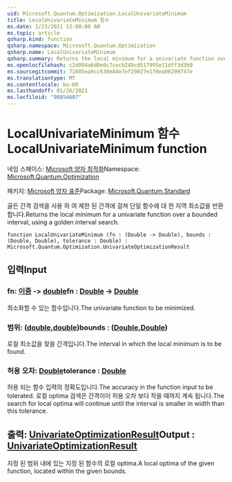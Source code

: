 ```yaml
---
uid: Microsoft.Quantum.Optimization.LocalUnivariateMinimum
title: LocalUnivariateMinimum 함수
ms.date: 1/23/2021 12:00:00 AM
ms.topic: article
qsharp.kind: function
qsharp.namespace: Microsoft.Quantum.Optimization
qsharp.name: LocalUnivariateMinimum
qsharp.summary: Returns the local minimum for a univariate function over a bounded interval, using a golden interval search.
ms.openlocfilehash: c2d094a6d0e0c7cecb249cd517995e11dff3d3b0
ms.sourcegitcommit: 71605ea9cc630e84e7ef29027e1f0ea06299747e
ms.translationtype: MT
ms.contentlocale: ko-KR
ms.lasthandoff: 01/26/2021
ms.locfileid: "98854607"
---
```

# <a name="localunivariateminimum-function"></a><span data-ttu-id="d6686-102">LocalUnivariateMinimum 함수</span><span class="sxs-lookup"><span data-stu-id="d6686-102">LocalUnivariateMinimum function</span></span>

<span data-ttu-id="d6686-103">네임 스페이스: [Microsoft 양자 최적화](xref:Microsoft.Quantum.Optimization)</span><span class="sxs-lookup"><span data-stu-id="d6686-103">Namespace: [Microsoft.Quantum.Optimization](xref:Microsoft.Quantum.Optimization)</span></span>

<span data-ttu-id="d6686-104">패키지: [Microsoft 양자 표준](https://nuget.org/packages/Microsoft.Quantum.Standard)</span><span class="sxs-lookup"><span data-stu-id="d6686-104">Package: [Microsoft.Quantum.Standard](https://nuget.org/packages/Microsoft.Quantum.Standard)</span></span>


<span data-ttu-id="d6686-105">골든 간격 검색을 사용 하 여 제한 된 간격에 걸쳐 단일 함수에 대 한 지역 최소값을 반환 합니다.</span><span class="sxs-lookup"><span data-stu-id="d6686-105">Returns the local minimum for a univariate function over a bounded interval, using a golden interval search.</span></span>

```qsharp
function LocalUnivariateMinimum (fn : (Double -> Double), bounds : (Double, Double), tolerance : Double) : Microsoft.Quantum.Optimization.UnivariateOptimizationResult
```


## <a name="input"></a><span data-ttu-id="d6686-106">입력</span><span class="sxs-lookup"><span data-stu-id="d6686-106">Input</span></span>

### <a name="fn--double---double"></a><span data-ttu-id="d6686-107">fn: [이중](xref:microsoft.quantum.lang-ref.double) -> [double](xref:microsoft.quantum.lang-ref.double)</span><span class="sxs-lookup"><span data-stu-id="d6686-107">fn : [Double](xref:microsoft.quantum.lang-ref.double) -> [Double](xref:microsoft.quantum.lang-ref.double)</span></span>

<span data-ttu-id="d6686-108">최소화할 수 있는 함수입니다.</span><span class="sxs-lookup"><span data-stu-id="d6686-108">The univariate function to be minimized.</span></span>


### <a name="bounds--doubledouble"></a><span data-ttu-id="d6686-109">범위: ([double](xref:microsoft.quantum.lang-ref.double),[double](xref:microsoft.quantum.lang-ref.double))</span><span class="sxs-lookup"><span data-stu-id="d6686-109">bounds : ([Double](xref:microsoft.quantum.lang-ref.double),[Double](xref:microsoft.quantum.lang-ref.double))</span></span>

<span data-ttu-id="d6686-110">로컬 최소값을 찾을 간격입니다.</span><span class="sxs-lookup"><span data-stu-id="d6686-110">The interval in which the local minimum is to be found.</span></span>


### <a name="tolerance--double"></a><span data-ttu-id="d6686-111">허용 오차: [Double](xref:microsoft.quantum.lang-ref.double)</span><span class="sxs-lookup"><span data-stu-id="d6686-111">tolerance : [Double](xref:microsoft.quantum.lang-ref.double)</span></span>

<span data-ttu-id="d6686-112">허용 되는 함수 입력의 정확도입니다.</span><span class="sxs-lookup"><span data-stu-id="d6686-112">The accuracy in the function input to be tolerated.</span></span>
<span data-ttu-id="d6686-113">로컬 optima 검색은 간격이이 허용 오차 보다 작을 때까지 계속 됩니다.</span><span class="sxs-lookup"><span data-stu-id="d6686-113">The search for local optima will continue until the interval is smaller in width than this tolerance.</span></span>



## <a name="output--univariateoptimizationresult"></a><span data-ttu-id="d6686-114">출력: [UnivariateOptimizationResult](xref:Microsoft.Quantum.Optimization.UnivariateOptimizationResult)</span><span class="sxs-lookup"><span data-stu-id="d6686-114">Output : [UnivariateOptimizationResult](xref:Microsoft.Quantum.Optimization.UnivariateOptimizationResult)</span></span>

<span data-ttu-id="d6686-115">지정 된 범위 내에 있는 지정 된 함수의 로컬 optima.</span><span class="sxs-lookup"><span data-stu-id="d6686-115">A local optima of the given function, located within the given bounds.</span></span>